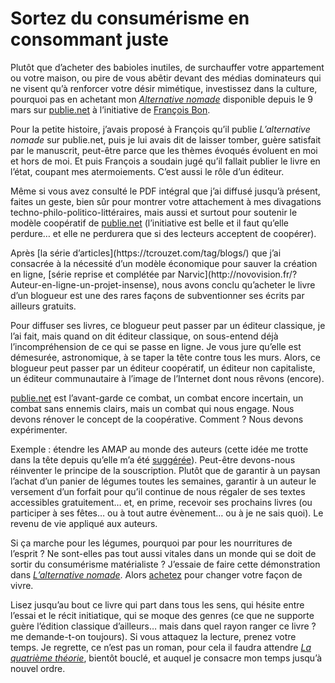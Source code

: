# Sortez du consumérisme en consommant juste

Plutôt que d’acheter des babioles inutiles, de surchauffer votre appartement ou votre maison, ou pire de vous abêtir devant des médias dominateurs qui ne visent qu’à renforcer votre désir mimétique, investissez dans la culture, pourquoi pas en achetant mon [*Alternative nomade*](https://tcrouzet.com/alternative-nomade/) disponible depuis le 9 mars sur [publie.net](http://www.publie.net/tnc/spip.php?article314) à l’initiative de [François Bon](http://www.tierslivre.net/).<span id="more-15261"></span>

Pour la petite histoire, j’avais proposé à François qu’il publie *L’alternative nomade* sur publie.net, puis je lui avais dit de laisser tomber, guère satisfait par le manuscrit, peut-être parce que les thèmes évoqués évoluent en moi et hors de moi. Et puis François a soudain jugé qu’il fallait publier le livre en l’état, coupant mes atermoiements. C’est aussi le rôle d’un éditeur.

Même si vous avez consulté le PDF intégral que j’ai diffusé jusqu’à présent, faites un geste, bien sûr pour montrer votre attachement à mes divagations techno-philo-politico-littéraires, mais aussi et surtout pour soutenir le modèle coopératif de [publie.net](http://www.publie.net) (l’initiative est belle et il faut qu’elle perdure… et elle ne perdurera que si des lecteurs acceptent de coopérer).

<div class="iframe" id="iframe3"></div>
Après [la série d’articles](https://tcrouzet.com/tag/blogs/) que j’ai consacrée à la nécessité d’un modèle économique pour sauver la création en ligne, [série reprise et complétée par Narvic](http://novovision.fr/?Auteur-en-ligne-un-projet-insense), nous avons conclu qu’acheter le livre d’un blogueur est une des rares façons de subventionner ses écrits par ailleurs gratuits.

Pour diffuser ses livres, ce blogueur peut passer par un éditeur classique, je l’ai fait, mais quand on dit éditeur classique, on sous-entend déjà l’incompréhension de ce qui se passe en ligne. Je vous jure qu’elle est démesurée, astronomique, à se taper la tête contre tous les murs. Alors, ce blogueur peut passer par un éditeur coopératif, un éditeur non capitaliste, un éditeur communautaire à l’image de l’Internet dont nous rêvons (encore).

[publie.net](http://www.publie.net) est l’avant-garde ce combat, un combat encore incertain, un combat sans ennemis clairs, mais un combat qui nous engage. Nous devons rénover le concept de la coopérative. Comment ? Nous devons expérimenter.

Exemple : étendre les AMAP au monde des auteurs (cette idée me trotte dans la tête depuis qu’elle m’a été [suggérée](https://tcrouzet.com/2010/03/01/billets-rares-et-payants/#comment-75420)). Peut-être devons-nous réinventer le principe de la souscription. Plutôt que de garantir à un paysan l’achat d’un panier de légumes toutes les semaines, garantir à un auteur le versement d’un forfait pour qu’il continue de nous régaler de ses textes accessibles gratuitement… et, en prime, recevoir ses prochains livres (ou participer à ses fêtes… ou à tout autre évènement… ou à je ne sais quoi). Le revenu de vie appliqué aux auteurs.

Si ça marche pour les légumes, pourquoi par pour les nourritures de l’esprit ? Ne sont-elles pas tout aussi vitales dans un monde qui se doit de sortir du consumérisme matérialiste ? J’essaie de faire cette démonstration dans [*L’alternative nomade*](https://tcrouzet.com/alternative-nomade/). Alors [achetez](http://www.publie.net/tnc/spip.php?article314) pour changer votre façon de vivre.

Lisez jusqu’au bout ce livre qui part dans tous les sens, qui hésite entre l’essai et le récit initiatique, qui se moque des genres (ce que ne supporte guère l’édition classique d’ailleurs… mais dans quel rayon ranger ce livre ? me demande-t-on toujours). Si vous attaquez la lecture, prenez votre temps. Je regrette, ce n’est pas un roman, pour cela il faudra attendre [*La quatrième théorie*](https://tcrouzet.com/la-quatrieme-theorie/), bientôt bouclé, et auquel je consacre mon temps jusqu’à nouvel ordre.